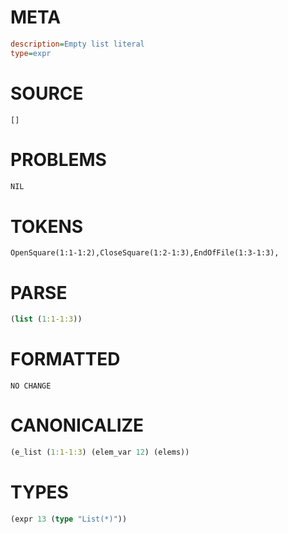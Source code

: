 # META
~~~ini
description=Empty list literal
type=expr
~~~
# SOURCE
~~~roc
[]
~~~
# PROBLEMS
~~~txt
NIL
~~~
# TOKENS
~~~zig
OpenSquare(1:1-1:2),CloseSquare(1:2-1:3),EndOfFile(1:3-1:3),
~~~
# PARSE
~~~clojure
(list (1:1-1:3))
~~~
# FORMATTED
~~~roc
NO CHANGE
~~~
# CANONICALIZE
~~~clojure
(e_list (1:1-1:3) (elem_var 12) (elems))
~~~
# TYPES
~~~clojure
(expr 13 (type "List(*)"))
~~~